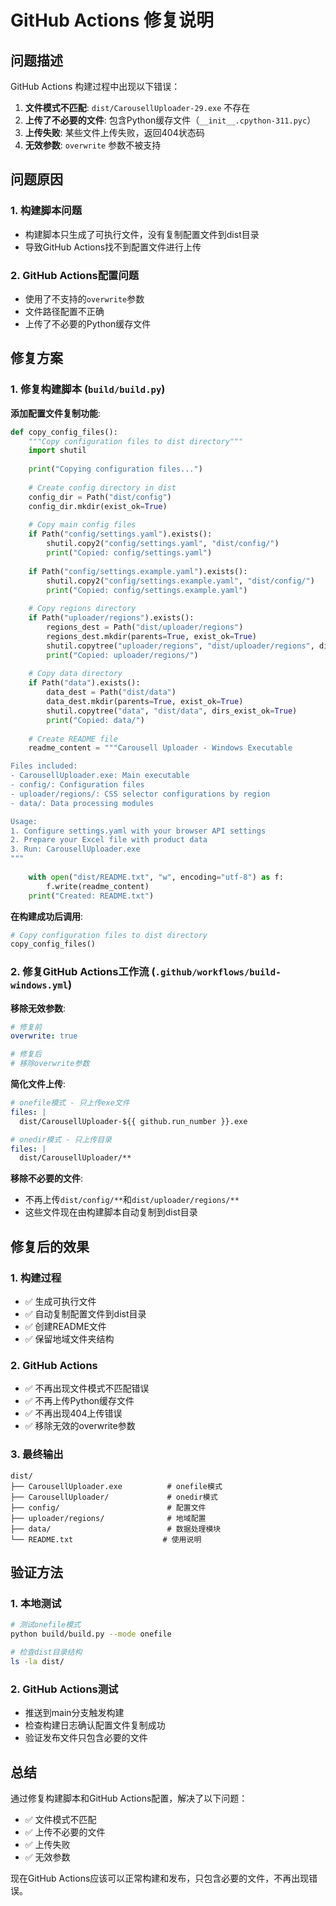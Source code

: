# GitHub Actions 修复说明

## 问题描述

GitHub Actions 构建过程中出现以下错误：

1. **文件模式不匹配**: `dist/CarousellUploader-29.exe` 不存在
2. **上传了不必要的文件**: 包含Python缓存文件（`__init__.cpython-311.pyc`）
3. **上传失败**: 某些文件上传失败，返回404状态码
4. **无效参数**: `overwrite` 参数不被支持

## 问题原因

### 1. 构建脚本问题
- 构建脚本只生成了可执行文件，没有复制配置文件到dist目录
- 导致GitHub Actions找不到配置文件进行上传

### 2. GitHub Actions配置问题
- 使用了不支持的`overwrite`参数
- 文件路径配置不正确
- 上传了不必要的Python缓存文件

## 修复方案

### 1. 修复构建脚本 (`build/build.py`)

**添加配置文件复制功能**:
```python
def copy_config_files():
    """Copy configuration files to dist directory"""
    import shutil
    
    print("Copying configuration files...")
    
    # Create config directory in dist
    config_dir = Path("dist/config")
    config_dir.mkdir(exist_ok=True)
    
    # Copy main config files
    if Path("config/settings.yaml").exists():
        shutil.copy2("config/settings.yaml", "dist/config/")
        print("Copied: config/settings.yaml")
    
    if Path("config/settings.example.yaml").exists():
        shutil.copy2("config/settings.example.yaml", "dist/config/")
        print("Copied: config/settings.example.yaml")
    
    # Copy regions directory
    if Path("uploader/regions").exists():
        regions_dest = Path("dist/uploader/regions")
        regions_dest.mkdir(parents=True, exist_ok=True)
        shutil.copytree("uploader/regions", "dist/uploader/regions", dirs_exist_ok=True)
        print("Copied: uploader/regions/")
    
    # Copy data directory
    if Path("data").exists():
        data_dest = Path("dist/data")
        data_dest.mkdir(parents=True, exist_ok=True)
        shutil.copytree("data", "dist/data", dirs_exist_ok=True)
        print("Copied: data/")
    
    # Create README file
    readme_content = """Carousell Uploader - Windows Executable

Files included:
- CarousellUploader.exe: Main executable
- config/: Configuration files
- uploader/regions/: CSS selector configurations by region
- data/: Data processing modules

Usage:
1. Configure settings.yaml with your browser API settings
2. Prepare your Excel file with product data
3. Run: CarousellUploader.exe
"""
    
    with open("dist/README.txt", "w", encoding="utf-8") as f:
        f.write(readme_content)
    print("Created: README.txt")
```

**在构建成功后调用**:
```python
# Copy configuration files to dist directory
copy_config_files()
```

### 2. 修复GitHub Actions工作流 (`.github/workflows/build-windows.yml`)

**移除无效参数**:
```yaml
# 修复前
overwrite: true

# 修复后
# 移除overwrite参数
```

**简化文件上传**:
```yaml
# onefile模式 - 只上传exe文件
files: |
  dist/CarousellUploader-${{ github.run_number }}.exe

# onedir模式 - 只上传目录
files: |
  dist/CarousellUploader/**
```

**移除不必要的文件**:
- 不再上传`dist/config/**`和`dist/uploader/regions/**`
- 这些文件现在由构建脚本自动复制到dist目录

## 修复后的效果

### 1. 构建过程
- ✅ 生成可执行文件
- ✅ 自动复制配置文件到dist目录
- ✅ 创建README文件
- ✅ 保留地域文件夹结构

### 2. GitHub Actions
- ✅ 不再出现文件模式不匹配错误
- ✅ 不再上传Python缓存文件
- ✅ 不再出现404上传错误
- ✅ 移除无效的overwrite参数

### 3. 最终输出
```
dist/
├── CarousellUploader.exe          # onefile模式
├── CarousellUploader/             # onedir模式
├── config/                        # 配置文件
├── uploader/regions/              # 地域配置
├── data/                          # 数据处理模块
└── README.txt                    # 使用说明
```

## 验证方法

### 1. 本地测试
```bash
# 测试onefile模式
python build/build.py --mode onefile

# 检查dist目录结构
ls -la dist/
```

### 2. GitHub Actions测试
- 推送到main分支触发构建
- 检查构建日志确认配置文件复制成功
- 验证发布文件只包含必要的文件

## 总结

通过修复构建脚本和GitHub Actions配置，解决了以下问题：
- ✅ 文件模式不匹配
- ✅ 上传不必要的文件
- ✅ 上传失败
- ✅ 无效参数

现在GitHub Actions应该可以正常构建和发布，只包含必要的文件，不再出现错误。
